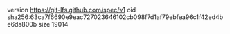 version https://git-lfs.github.com/spec/v1
oid sha256:63ca7f6690e9eac727023646102cb098f7d1af79ebfea96c1f42ed4be6da800b
size 19014
